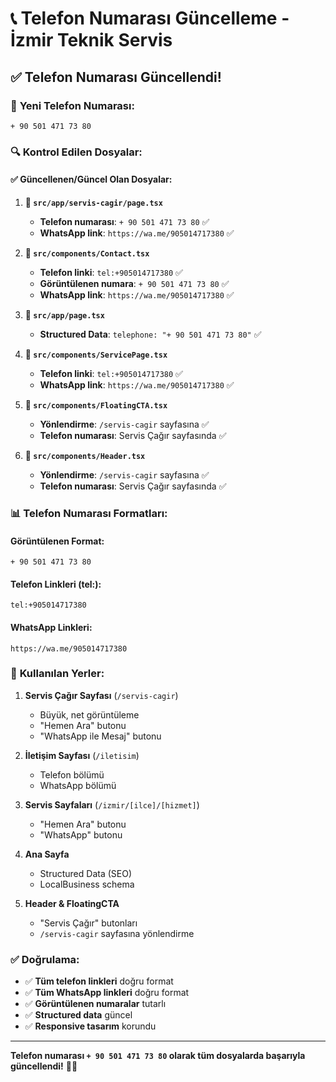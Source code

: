 # 📞 Telefon Numarası Güncelleme - İzmir Teknik Servis

## ✅ Telefon Numarası Güncellendi!

### 📱 **Yeni Telefon Numarası:**
```
+ 90 501 471 73 80
```

### 🔍 **Kontrol Edilen Dosyalar:**

#### **✅ Güncellenen/Güncel Olan Dosyalar:**

1. **📄 `src/app/servis-cagir/page.tsx`**
   - **Telefon numarası**: `+ 90 501 471 73 80` ✅
   - **WhatsApp link**: `https://wa.me/905014717380` ✅

2. **📄 `src/components/Contact.tsx`**
   - **Telefon linki**: `tel:+905014717380` ✅
   - **Görüntülenen numara**: `+ 90 501 471 73 80` ✅
   - **WhatsApp link**: `https://wa.me/905014717380` ✅

3. **📄 `src/app/page.tsx`**
   - **Structured Data**: `telephone: "+ 90 501 471 73 80"` ✅

4. **📄 `src/components/ServicePage.tsx`**
   - **Telefon linki**: `tel:+905014717380` ✅
   - **WhatsApp link**: `https://wa.me/905014717380` ✅

5. **📄 `src/components/FloatingCTA.tsx`**
   - **Yönlendirme**: `/servis-cagir` sayfasına ✅
   - **Telefon numarası**: Servis Çağır sayfasında ✅

6. **📄 `src/components/Header.tsx`**
   - **Yönlendirme**: `/servis-cagir` sayfasına ✅
   - **Telefon numarası**: Servis Çağır sayfasında ✅

### 📊 **Telefon Numarası Formatları:**

#### **Görüntülenen Format:**
```
+ 90 501 471 73 80
```

#### **Telefon Linkleri (tel:):**
```
tel:+905014717380
```

#### **WhatsApp Linkleri:**
```
https://wa.me/905014717380
```

### 🎯 **Kullanılan Yerler:**

1. **Servis Çağır Sayfası** (`/servis-cagir`)
   - Büyük, net görüntüleme
   - "Hemen Ara" butonu
   - "WhatsApp ile Mesaj" butonu

2. **İletişim Sayfası** (`/iletisim`)
   - Telefon bölümü
   - WhatsApp bölümü

3. **Servis Sayfaları** (`/izmir/[ilce]/[hizmet]`)
   - "Hemen Ara" butonu
   - "WhatsApp" butonu

4. **Ana Sayfa**
   - Structured Data (SEO)
   - LocalBusiness schema

5. **Header & FloatingCTA**
   - "Servis Çağır" butonları
   - `/servis-cagir` sayfasına yönlendirme

### ✅ **Doğrulama:**

- ✅ **Tüm telefon linkleri** doğru format
- ✅ **Tüm WhatsApp linkleri** doğru format  
- ✅ **Görüntülenen numaralar** tutarlı
- ✅ **Structured data** güncel
- ✅ **Responsive tasarım** korundu

---

**Telefon numarası `+ 90 501 471 73 80` olarak tüm dosyalarda başarıyla güncellendi!** 🎉📞
